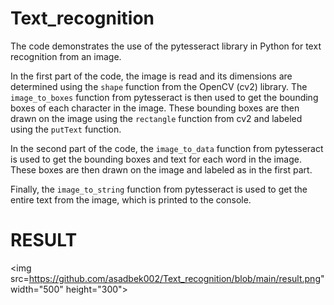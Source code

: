 # Text_recognition
The code demonstrates the use of the pytesseract library in Python for text recognition from an image. 

In the first part of the code, the image is read and its dimensions are determined using the `shape` function from the OpenCV (cv2) library. The `image_to_boxes` function from pytesseract is then used to get the bounding boxes of each character in the image. These bounding boxes are then drawn on the image using the `rectangle` function from cv2 and labeled using the `putText` function.

In the second part of the code, the `image_to_data` function from pytesseract is used to get the bounding boxes and text for each word in the image. These boxes are then drawn on the image and labeled as in the first part.

Finally, the `image_to_string` function from pytesseract is used to get the entire text from the image, which is printed to the console.

# RESULT
<img src=https://github.com/asadbek002/Text_recognition/blob/main/result.png" width="500" height="300">
